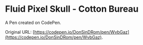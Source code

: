 # Fluid Pixel Skull - Cotton Bureau

A Pen created on CodePen.

Original URL: [https://codepen.io/DonSinDRom/pen/WvbGaz](https://codepen.io/DonSinDRom/pen/WvbGaz).

